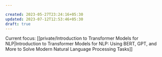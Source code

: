 ```yaml
---

created: 2023-05-27T23:24:16+05:30
updated: 2023-07-12T12:53:46+05:30
draft: true
---
```


Current focus: [[private/Introduction to Transformer Models for NLP|Introduction to Transformer Models for NLP: Using BERT, GPT, and More to Solve Modern Natural Language Processing Tasks]]



